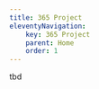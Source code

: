 ```yaml
---
title: 365 Project
eleventyNavigation:
    key: 365 Project
    parent: Home
    order: 1
---
```

tbd